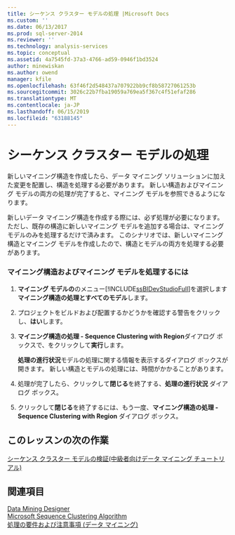 ```yaml
---
title: シーケンス クラスター モデルの処理 |Microsoft Docs
ms.custom: ''
ms.date: 06/13/2017
ms.prod: sql-server-2014
ms.reviewer: ''
ms.technology: analysis-services
ms.topic: conceptual
ms.assetid: 4a7545fd-37a3-4766-ad59-0946f1bd3524
author: minewiskan
ms.author: owend
manager: kfile
ms.openlocfilehash: 63f46f2d548437a707922bb9cf8b58727061253b
ms.sourcegitcommit: 3026c22b7fba19059a769ea5f367c4f51efaf286
ms.translationtype: MT
ms.contentlocale: ja-JP
ms.lasthandoff: 06/15/2019
ms.locfileid: "63188145"
---
```

# <a name="processing-the-sequence-clustering-model"></a>シーケンス クラスター モデルの処理
  新しいマイニング構造を作成したら、データ マイニング ソリューションに加えた変更を配置し、構造を処理する必要があります。 新しい構造およびマイニング モデルの両方の処理が完了すると、マイニング モデルを参照できるようになります。  
  
 新しいデータ マイニング構造を作成する際には、必ず処理が必要になります。 ただし、既存の構造に新しいマイニング モデルを追加する場合は、マイニング モデルのみを処理するだけで済みます。 このシナリオでは、新しいマイニング構造とマイニング モデルを作成したので、構造とモデルの両方を処理する必要があります。  
  
### <a name="to-process-the-mining-structure-and-model"></a>マイニング構造およびマイニング モデルを処理するには  
  
1.  **マイニング モデルの**のメニュー[!INCLUDE[ssBIDevStudioFull](../includes/ssbidevstudiofull-md.md)]を選択します**マイニング構造の処理とすべてのモデル**します。  
  
2.  プロジェクトをビルドおよび配置するかどうかを確認する警告をクリックし、**はい**します。  
  
3.  **マイニング構造の処理 - Sequence Clustering with Region**ダイアログ ボックスで、をクリックして**実行**します。  
  
     **処理の進行状況**モデルの処理に関する情報を表示するダイアログ ボックスが開きます。 新しい構造とモデルの処理には、時間がかかることがあります。  
  
4.  処理が完了したら、クリックして**閉じる**を終了する、**処理の進行状況** ダイアログ ボックス。  
  
5.  クリックして**閉じる**を終了するには、もう一度、**マイニング構造の処理 - Sequence Clustering with Region**  ダイアログ ボックス。  
  
## <a name="next-task-in-lesson"></a>このレッスンの次の作業  
 [シーケンス クラスター モデルの検証&#40;中級者向けデータ マイニング チュートリアル&#41;](../../2014/tutorials/exploring-the-sequence-clustering-model-intermediate-data-mining-tutorial.md)  
  
## <a name="see-also"></a>関連項目  
 [Data Mining Designer](../../2014/analysis-services/data-mining/data-mining-designer.md)   
 [Microsoft Sequence Clustering Algorithm](../../2014/analysis-services/data-mining/microsoft-sequence-clustering-algorithm.md)   
 [処理の要件および注意事項 &#40;データ マイニング&#41;](../../2014/analysis-services/data-mining/processing-requirements-and-considerations-data-mining.md)  
  
  

